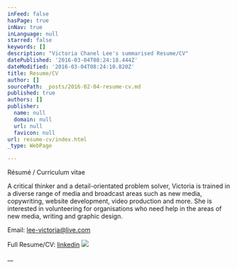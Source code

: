 ```yaml
---
inFeed: false
hasPage: true
inNav: true
inLanguage: null
starred: false
keywords: []
description: "Victoria Chanel Lee's summarised Resume/CV"
datePublished: '2016-03-04T08:24:18.444Z'
dateModified: '2016-03-04T08:24:10.820Z'
title: Resume/CV
author: []
sourcePath: _posts/2016-02-04-resume-cv.md
published: true
authors: []
publisher:
  name: null
  domain: null
  url: null
  favicon: null
url: resume-cv/index.html
_type: WebPage

---
```

Résumé / Curriculum vitae

A critical thinker and a detail-orientated problem solver, Victoria is trained in a diverse range of media and broadcast areas such as new media, copywriting, website development, video production and more. She is interested in volunteering for organisations who need help in the areas of new media, writing and graphic design.

Email: [lee-victoria@live.com][0]

Full Resume/CV: [linkedin][1]
![](https://s3-us-west-2.amazonaws.com/the-grid-img/p/7699f97ce29930bb7b4665182a47aa229c117465.jpg)

__

[0]: mailto:lee-victoria@live.com
[1]: https://www.linkedin.com/in/victoriachanellee